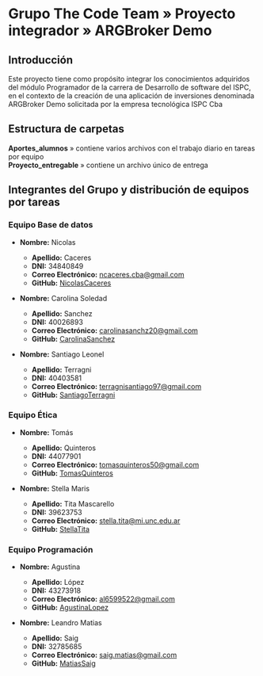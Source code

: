 # Grupo The Code Team » Proyecto integrador » ARGBroker Demo


## Introducción
Este proyecto tiene como propósito integrar los conocimientos adquiridos del módulo Programador de la carrera de Desarrollo de software del ISPC, en el contexto de la creación de una aplicación de inversiones denominada ARGBroker Demo solicitada por la empresa tecnológica ISPC Cba

## Estructura de carpetas   
**Aportes_alumnos** » contiene varios archivos con el trabajo diario en tareas por equipo     
**Proyecto_entregable** » contiene un archivo único de entrega

## Integrantes del Grupo y distribución de equipos por tareas

### Equipo Base de datos
- **Nombre:** Nicolas 
  - **Apellido:** Caceres
  - **DNI:** 34840849
  - **Correo Electrónico:** ncaceres.cba@gmail.com
  - **GitHub:** [NicolasCaceres](https://github.com/NHCDIGITAL)   

- **Nombre:** Carolina Soledad
  - **Apellido:** Sanchez
  - **DNI:** 40026893
  - **Correo Electrónico:** carolinasanchz20@gmail.com
  - **GitHub:** [CarolinaSanchez](https://github.com/carolita-s)   

- **Nombre:** Santiago Leonel
  - **Apellido:** Terragni
  - **DNI:** 40403581
  - **Correo Electrónico:** terragnisantiago97@gmail.com
  - **GitHub:** [SantiagoTerragni](https://github.com/santiterragni)   

### Equipo Ética
- **Nombre:** Tomás
  - **Apellido:** Quinteros
  - **DNI:** 44077901
  - **Correo Electrónico:** tomasquinteros50@gmail.com
  - **GitHub:** [TomasQuinteros](https://github.com/tomiquintt)   

- **Nombre:** Stella Maris
  - **Apellido:** Tita Mascarello
  - **DNI:** 39623753
  - **Correo Electrónico:** stella.tita@mi.unc.edu.ar
  - **GitHub:** [StellaTita](https://github.com/StellaTita)

### Equipo Programación
- **Nombre:** Agustina
  - **Apellido:** López 
  - **DNI:** 43273918 
  - **Correo Electrónico:** al6599522@gmail.com
  - **GitHub:** [AgustinaLopez](https://github.com/Agus-lopez2022)   

- **Nombre:** Leandro Matias
  - **Apellido:** Saig
  - **DNI:** 32785685
  - **Correo Electrónico:** saig.matias@gmail.com
  - **GitHub:** [MatiasSaig](https://github.com/Matias-Saig)   

